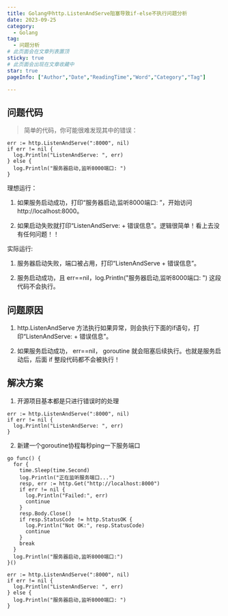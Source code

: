 ```yaml
---
title: Golang中http.ListenAndServe阻塞导致if-else不执行问题分析
date: 2023-09-25
category:
  - Golang
tag:
  - 问题分析
# 此页面会在文章列表置顶
sticky: true
# 此页面会出现在文章收藏中
star: true
pageInfo: ["Author","Date","ReadingTime","Word","Category","Tag"]

---
```

## 问题代码
>简单的代码，你可能很难发现其中的错误：
```golang
err := http.ListenAndServe(":8000", nil)
if err != nil {
  log.Println("ListenAndServe: ", err)
} else {
  log.Println("服务器启动,监听8000端口: ")
}
```
理想运行：

1. 如果服务启动成功，打印“服务器启动,监听8000端口: ”，开始访问http://localhost:8000。

2. 如果启动失败就打印“ListenAndServe: + 错误信息”。逻辑很简单！看上去没有任何问题！！

实际运行:

1. 服务器启动失败，端口被占用，打印“ListenAndServe + 错误信息”。

2. 服务启动成功，且 err==nil，log.Println("服务器启动,监听8000端口: ") 这段代码不会执行。

## 问题原因

1. http.ListenAndServe 方法执行如果异常，则会执行下面的if语句，打印“ListenAndServe: + 错误信息”。

2. 如果服务启动成功， err==nil， goroutine 就会阻塞后续执行。也就是服务启动后，后面 if 整段代码都不会被执行！

## 解决方案

1. 开源项目基本都是只进行错误时的处理
```golang
err := http.ListenAndServe(":8000", nil)
if err != nil {
  log.Println("ListenAndServe: ", err)
}
```

2. 新建一个goroutine协程每秒ping一下服务端口
```golang
go func() {
  for {
    time.Sleep(time.Second)
    log.Println("正在监听服务端口...")
    resp, err := http.Get("http://localhost:8000")
    if err != nil {
      log.Println("Failed:", err)
      continue
    }
    resp.Body.Close()
    if resp.StatusCode != http.StatusOK {
      log.Println("Not OK:", resp.StatusCode)
      continue
    }
    break
  }
  log.Println("服务器启动,监听8000端口:")
}()

err := http.ListenAndServe(":8000", nil)
if err != nil {
  log.Println("ListenAndServe: ", err)
} else {
  log.Println("服务器启动,监听8000端口: ")
}
```